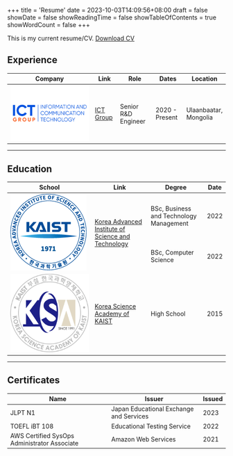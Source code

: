 +++
title = 'Resume'
date = 2023-10-03T14:09:56+08:00
draft = false
showDate = false
showReadingTime = false
showTableOfContents = true
showWordCount = false
+++

This is my current resume/CV. [Download CV](/cv.pdf)

## Experience

<table>
    <thead>
        <tr>
            <th>Company</th>
            <th>Link</th>
            <th>Role</th>
            <th>Dates</th>
            <th>Location</th>
        </tr>
    </thead>
    <tbody>
        <tr>
            <td rowspan><img class="customEntitityLogo" src="ictgroup.png"/></td>
            <td rowspan><a href="https://www.ictgroup.mn/" target="_blank">ICT Group</a></td>
            <td>Senior R&D Engineer</td>
            <td>2020 - Present</td>
            <td>Ulaanbaatar,<br>Mongolia</td>
        </tr>
    </tbody>
</table>

---

## Education

<table>
    <thead>
        <tr>
            <th>School</th>
            <th>Link</th>
            <th>Degree</th>
            <th>Date</th>
        </tr>
    </thead>
    <tbody>
        <tr>
            <td rowspan=3><img class="customEntitityLogo" src="kaist.png"/></td>
            <td rowspan=3><a href="https://kaist.ac.kr/en" target="_blank">Korea Advanced Institute of Science and Technology</a></td>
        </tr>
        <tr>
            <td>BSc, Business and Technology Management</td>
            <td>2022</td>
        </tr>
        <tr>
            <td>BSc, Computer Science</td>
            <td>2022</td>
        </tr>
        <tr>
            <td rowspan><img class="customEntitityLogo" src="ksa.png"/></td>
            <td rowspan><a href="https://ksa.hs.kr/Eng" target="_blank">Korea Science Academy of KAIST</a></td>
            <td>High School</td>
            <td>2015</td>
        </tr>
    </tbody>
</table>

---

## Certificates
<table>
    <thead>
        <tr>
            <th>Name</th>
            <th>Issuer</th>
            <th>Issued</th>
        </tr>
    </thead>
    <tbody>
        <tr>
            <td>JLPT N1</td>
            <td>Japan Educational Exchange and Services</td>
            <td>2023</td>
        </tr>
        <tr>
            <td>TOEFL iBT 108</td>
            <td>Educational Testing Service</td>
            <td>2022</td>
        </tr>
        <tr>
            <td>AWS Certified SysOps Administrator Associate</td>
            <td>Amazon Web Services</td>
            <td>2021</td>
        </tr>
    </tbody>
</table>